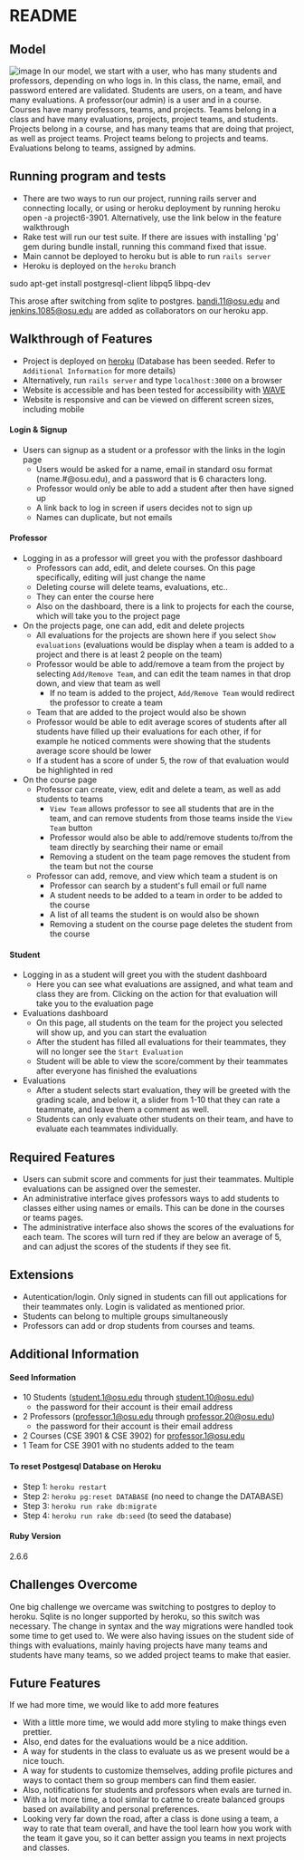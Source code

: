 # README

## Model
![image](https://user-images.githubusercontent.com/54641137/144972870-57352e3e-8d51-450b-b3f5-c5eea27fb5cb.png)
In our model, we start with a user, who has many students and professors, depending on who logs in. In this class, the name, email, and password entered are validated. Students are users, on a team, and have many evaluations. A professor(our admin) is a user and in a course. Courses have many professors, teams, and projects. Teams belong in a class and have many evaluations, projects, project teams, and students. Projects belong in a course, and has many teams that are doing that project, as well as project teams. Project teams belong to projects and teams. Evaluations belong to teams, assigned by admins. 

## Running program and tests
* There are two ways to run our project, running rails server and connecting locally, or using or heroku deployment by running heroku open -a project6-3901. Alternatively, use the link below in the feature walkthrough
* Rake test will run our test suite.
If there are issues with installing 'pg' gem during bundle install, running this command fixed that issue.
* Main cannot be deployed to heroku but is able to run `rails server`
* Heroku is deployed on the `heroku` branch

sudo apt-get install postgresql-client libpq5 libpq-dev

This arose after switching from sqlite to postgres.
bandi.11@osu.edu and jenkins.1085@osu.edu are added as collaborators on our heroku app.

## Walkthrough of Features
* Project is deployed on [heroku](https://project6-3901.herokuapp.com/) (Database has been seeded. Refer to `Additional Information` for more details)
* Alternatively, run `rails server` and type `localhost:3000` on a browser
* Website is accessible and has been tested for accessibility with [WAVE](https://wave.webaim.org/)
* Website is responsive and can be viewed on different screen sizes, including mobile
#### Login & Signup
* Users can signup as a student or a professor with the links in the login page
  * Users would be asked for a name, email in standard osu format (name.#@osu.edu), and a password that is 6 characters long. 
  * Professor would only be able to add a student after then have signed up
  * A link back to log in screen if users decides not to sign up
  * Names can duplicate, but not emails
#### Professor
* Logging in as a professor will greet you with the professor dashboard
  * Professors can add, edit, and delete courses. On this page specifically, editing will just change the name
  * Deleting course will delete teams, evaluations, etc..
  * They can enter the course here
  * Also on the dashboard, there is a link to projects for each the course, which will take you to the project page
* On the projects page, one can add, edit and delete projects
  * All evaluations for the projects are shown here if you select `Show evaluations` (evaluations would be display when a team is added to a project and there is at least 2 people on the team)
  * Professor would be able to add/remove a team from the project by selecting `Add/Remove Team`, and can edit the team names in that drop down, and view that team as well
    * If no team is added to the project, `Add/Remove Team` would redirect the professor to create a team
  * Team that are added to the project would also be shown
  * Professor would be able to edit average scores of students after all students have filled up their evaluations for each other, if for example he noticed comments were showing that the students average score should be lower
  * If a student has a score of under 5, the row of that evaluation would be highlighted in red
* On the course page
  * Professor can create, view, edit and delete a team, as well as add students to teams
    * `View Team` allows professor to see all students that are in the team, and can remove students from those teams inside the `View Team` button
    * Professor would also be able to add/remove students to/from the team directly by searching their name or email
    * Removing a student on the team page removes the student from the team but not the course
  * Professor can add, remove, and view which team a student is on
    * Professor can search by a student's full email or full name
    * A student needs to be added to a team in order to be added to the course 
    * A list of all teams the student is on would also be shown
    * Removing a student on the course page deletes the student from the course
#### Student
* Logging in as a student will greet you with the student dashboard
    * Here you can see what evaluations are assigned, and what team and class they are from. Clicking on the action for that evaluation will take you to the evaluation page
* Evaluations dashboard
    * On this page, all students on the team for the project you selected will show up, and you can start the evaluation
    * After the student has filled all evaluations for their teammates, they will no longer see the `Start Evaluation`
    * Student will be able to view the score/comment by their teammates after everyone has finished the evaluations
* Evaluations
    * After a student selects start evaluation, they will be greeted with the grading scale, and below it, a slider from 1-10 that they can rate a teammate, and leave them a comment as well.
    * Students can only evaluate other students on their team, and have to evaluate each teammates individually.

## Required Features
* Users can submit score and comments for just their teammates. Multiple evaluations can be assigned over the semester.
* An administrative interface gives professors ways to add students to classes either using names or emails. This can be done in the courses or teams pages.
* The administrative interface also shows the scores of the evaluations for each team. The scores will turn red if they are below an average of 5, and can adjust the scores of the students if they see fit.

## Extensions
* Autentication/login. Only signed in students can fill out applications for their teammates only. Login is validated as mentioned prior.
* Students can belong to multiple groups simultaneously
* Professors can add or drop students from courses and teams.

## Additional Information
#### Seed Information 
* 10 Students (student.1@osu.edu through student.10@osu.edu)
  * the password for their account is their email address
* 2 Professors (professor.1@osu.edu through professor.20@osu.edu)
  * the password for their account is their email address
* 2 Courses (CSE 3901 & CSE 3902) for professor.1@osu.edu
* 1 Team for CSE 3901 with no students added to the team

#### To reset Postgesql Database on Heroku
* Step 1: `heroku restart`
* Step 2: `heroku pg:reset DATABASE` (no need to change the DATABASE)
* Step 3: `heroku run rake db:migrate`
* Step 4: `heroku run rake db:seed` (to seed the database)

#### Ruby Version
2.6.6

## Challenges Overcome
One big challenge we overcame was switching to postgres to deploy to heroku. Sqlite is no longer supported by heroku, so this switch was necessary. The change in syntax and the way migrations were handled took some time to get used to. We were also having issues on the student side of things with evaluations, mainly having projects have many teams and students have many teams, so we added project teams to make that easier. 

## Future Features
If we had more time, we would like to add more features
* With a little more time, we would add more styling to make things even prettier. 
* Also, end dates for the evaluations would be a nice addition.
* A way for students in the class to evaluate us as we present would be a nice touch.
* A way for students to customize themselves, adding profile pictures and ways to contact them so group members can find them easier. 
* Also, notifications for students and professors when evals are turned in. 
* With a lot more time, a tool similar to catme to create balanced groups based on availability and personal preferences.
* Looking very far down the road, after a class is done using a team, a way to rate that team overall, and have the tool learn how you work with the team it gave you, so it can better assign you teams in next projects and classes.

